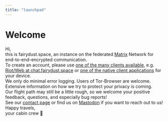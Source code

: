 ```yaml
---
title: "launchpad"
---
```


# Welcome

Hi,  
this is fairydust.space, an instance on the federated [Matrix](https://matrix.org/) Network for end-to-end-encrypted communication.  
To create an account, please use [one of the many clients available](https://matrix.org/clients/), e.g. [Riot/Web at chat.fairydust.space](https://chat.fairydust.space) or [one of the native client applications](https://about.riot.im/downloads) for your device.  
We only do minimal error logging. Users of Tor-Browser are welcome. Extensive information on how we try to protect your privacy is coming.  
Our flight path may still be a little rough, so we welcome your positive feedback, questions, and especially bug reports!  
See our [contact page](/contact) or find us on <a rel="me" href="https://chaos.social/@fairydust_space">Mastodon</a> if you want to reach out to us!  
Happy travels,  
your cabin crew &#x1F680;

